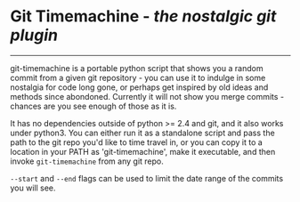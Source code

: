 # Git Timemachine - *the nostalgic git plugin*

---

git-timemachine is a portable python script that shows you a random commit from a given git repository - you can use it
to indulge in some nostalgia for code long gone, or perhaps get inspired by old ideas and methods since abondoned.
Currently it will not show you merge commits - chances are you see enough of those as it is.

It has no dependencies outside of python >= 2.4 and git, and it also works under python3.
You can either run it as a standalone script and pass the path to the git repo you'd like to time travel in,
or you can copy it to a location in your PATH as 'git-timemachine', make it executable, and then invoke `git-timemachine` from any git repo.

`--start` and `--end` flags can be used to limit the date range of the commits you will see.
